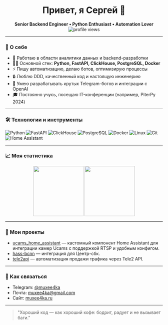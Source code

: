 <h1 align="center">Привет, я Сергей 👋</h1>

<p align="center">
  <b>Senior Backend Engineer • Python Enthusiast • Automation Lover</b><br>
  <img src="https://komarev.com/ghpvc/?username=muxee4ka" alt="profile views" />  
</p>

---

### 🚀 О себе

- 🔬 Работаю в области аналитики данных и backend-разработки
- 🧑‍💻 Основной стек: <b>Python, FastAPI, ClickHouse, PostgreSQL, Docker</b>
- ⚡ Пишу автоматизацию, делаю ботов, оптимизирую процессы
- 🔒 Люблю DDD, качественный код и настоящую инженерию
- 🦄 Умею разрабатывать крутых Telegram-ботов и интеграции с OpenAI
- 🎓 Постоянно учусь, посещаю IT-конференции (например, PiterPy 2024)

---

### 🛠️ Технологии и инструменты

![Python](https://img.shields.io/badge/Python-3776AB?style=flat-square&logo=python&logoColor=white)
![FastAPI](https://img.shields.io/badge/FastAPI-009688?style=flat-square&logo=fastapi&logoColor=white)
![ClickHouse](https://img.shields.io/badge/ClickHouse-FFDD00?style=flat-square&logo=clickhouse&logoColor=black)
![PostgreSQL](https://img.shields.io/badge/PostgreSQL-316192?style=flat-square&logo=postgresql&logoColor=white)
![Docker](https://img.shields.io/badge/Docker-2496ED?style=flat-square&logo=docker&logoColor=white)
![Linux](https://img.shields.io/badge/Linux-FCC624?style=flat-square&logo=linux&logoColor=black)
![Git](https://img.shields.io/badge/Git-F05032?style=flat-square&logo=git&logoColor=white)
![Home Assistant](https://img.shields.io/badge/Home_Assistant-41BDF5?style=flat-square&logo=home-assistant&logoColor=white)

---

### 📈 Моя статистика

<p align="center">
  <img src="https://github-readme-stats.vercel.app/api?username=muxee4ka&show_icons=true&theme=dark&hide=prs" height="160"/>
  <img src="https://github-readme-stats.vercel.app/api/top-langs/?username=muxee4ka&layout=compact&theme=dark" height="160"/>
</p>

---

### 💼 Мои проекты

- [ucams_home_assistant](https://github.com/Muxee4ka/ucams_home_assistant) — кастомный компонент Home Assistant для интеграции камер Ucams с поддержкой RTSP и удобным конфигом.
- [hass-bcnn](https://github.com/Muxee4ka/hass-bcnn) — интеграция для Центр-сбк.
- [tele2api](https://github.com/Muxee4ka/tele2api) — автоматизация продажи трафика через Tele2 API.


---

### 🤝 Как связаться

- Telegram: [@muxee4ka](https://t.me/muxee4ka)
- Почта: <muxee4ka@gmail.com>
- Сайт: [muxee4ka.ru](https://muxee4ka.ru)

---

> "Хороший код — как хороший кофе: бодрит, радует и не вызывает баги."
